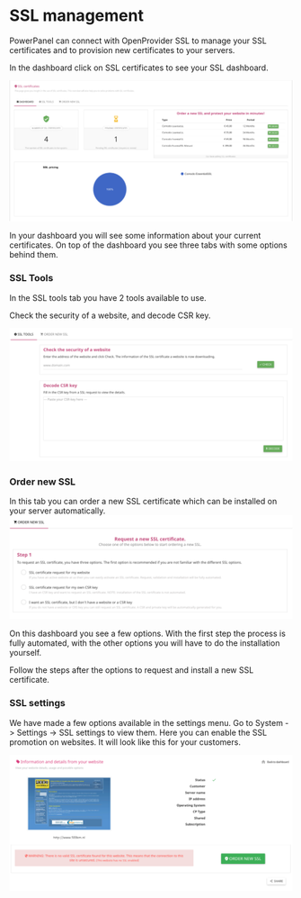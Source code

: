 # SSL management

PowerPanel can connect with OpenProvider SSL to manage your SSL certificates and to provision new certificates to your servers.

In the dashboard click on SSL certificates to see your SSL dashboard.

![SSL dashboard](/images/dashboard_ssl.png)

In your dashboard you will see some information about your current certificates.
On top of the dashboard you see three tabs with some options behind them.

### SSL Tools

In the SSL tools tab you have 2 tools available to use.

Check the security of a website, and decode CSR key.

![SSL tools](/images/ssl_tools.png)

### Order new SSL

In this tab you can order a new SSL certificate which can be installed on your server automatically.
![Order ssl](/images/order_ssl.png)

On this dashboard you see a few options. With the first step the process is fully automated, with the other options you will have to do the installation yourself.

Follow the steps after the options to request and install a new SSL certificate.

### SSL settings

We have made a few options available in the settings menu. Go to System -> Settings -> SSL settings to view them.
Here you can enable the SSL promotion on websites. It will look like this for your customers.

![Website SSL view](/images/ssl_website_view.png)
